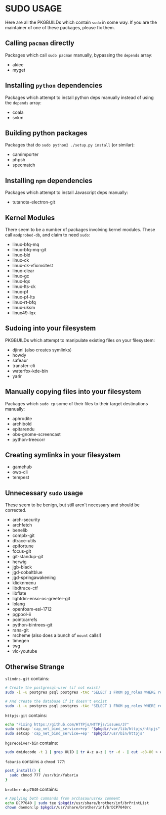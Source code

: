 # SUDO USAGE

Here are all the PKGBUILDs which contain `sudo` in some way. If you are the maintainer
of one of these packages, please fix them.

## Calling `pacman` directly

Packages which call `sudo pacman` manually, bypassing the `depends` array:

- akiee
- myget

## Installing `python` dependencies

Packages which attempt to install python deps manually instead of using
the `depends` array:

- coala
- svkm

## Building python packages

Packages that do `sudo python2 ./setup.py install` (or similar):

- camimporter
- phpsh
- specmatch

## Installing `npm` dependencies

Packages which attempt to install Javascript deps manually:

- tutanota-electron-git

## Kernel Modules

There seem to be a number of packages involving kernel modules. These call
`modprobed-db`, and claim to need `sudo`:

- linux-bfq-mq
- linux-bfq-mq-git
- linux-bld
- linux-ck
- linux-ck-vfiomsitest
- linux-clear
- linux-gc
- linux-lqx
- linux-lts-ck
- linux-pf
- linux-pf-lts
- linux-rt-bfq
- linux-uksm
- linux49-lqx

## Sudoing into your filesystem

PKGBUILDs which attempt to manipulate existing files on your filesystem:

- djinni (also creates symlinks)
- howdy
- safeaur
- transfer-cli
- waterfox-kde-bin
- ya4r

## Manually copying files into your filesystem

Packages which `sudo cp` some of their files to their target destinations manually:

- aphrodite
- archibold
- epitarendu
- obs-gnome-screencast
- python-treecorr

## Creating symlinks in your filesystem

- gamehub
- owo-cli
- tempest

## Unnecessary `sudo` usage

These seem to be benign, but still aren't necessary and should be corrected.

- arch-security
- archfetch
- benelib
- complx-git
- dtrace-utils
- epifortune
- focus-git
- git-standup-git
- herwig
- jgb-black
- jgd-cobaltblue
- jgd-springawakening
- klicknmenu
- libdtrace-ctf
- libflate
- lightdm-enso-os-greeter-git
- lolang
- openfoam-esi-1712
- pgpool-ii
- pointcarrefs
- python-bintrees-git
- rana-git
- rscheme (also does a bunch of `mount` calls!)
- timegen
- twg
- vlc-youtube

## Otherwise Strange

`slimdns-git` contains:

```bash
# Create the postgresql-user (if not exist)
sudo -i -u postgres psql postgres -tAc "SELECT 1 FROM pg_roles WHERE rolname='slimdns'" | grep -q 1 || createuser -D -R -S slimdns; sudo -i -u postgres psql postgres -tAc "ALTER USER slimdns WITH PASSWORD '$_dbuser_passwd';"

# And create the database if it doesn't excist
sudo -i -u postgres psql postgres -tAc "SELECT 1 FROM pg_roles WHERE rolname='slimdns'" | grep -q 1 || sudo -i -u postgres psql postgres -tAc "SELECT 1 FROM pg_database WHERE datname = 'slimdns'" | grep -q 1 || psql -U postgres -c "CREATE DATABASE slimdns OWNER slimdns;"
```

`httpjs-git` contains:

```bash
echo "Fixing https://github.com/HTTPjs/HTTPjs/issues/37"
sudo setcap 'cap_net_bind_service=+ep' "$pkgdir/var/lib/httpjs/httpjs"
sudo setcap 'cap_net_bind_service=+ep' "$pkgdir/usr/bin/httpjs"
```

`hgsreceiver-bin` contains:

```bash
sudo dmidecode -t 1 | grep UUID | tr A-z a-z | tr -d - | cut -c8-80 > opt/hpremote/registration/H264
```

`fabaria` contains a `chmod 777`:

```bash
post_install() {
  sudo chmod 777 /usr/bin/fabaria
}
```

`brother-dcp7040` contains:

```bash
# Applying both commands from archasaurusrex comment
echo DCP7040 | sudo tee $pkgdir/usr/share/brother/inf/brPrintList
chown daemon:lp $pkgdir/usr/share/brother/inf/brDCP7040rc
```
